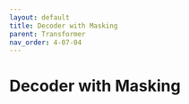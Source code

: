 ```yaml
---
layout: default
title: Decoder with Masking
parent: Transformer
nav_order: 4-07-04
---
```


# Decoder with Masking

